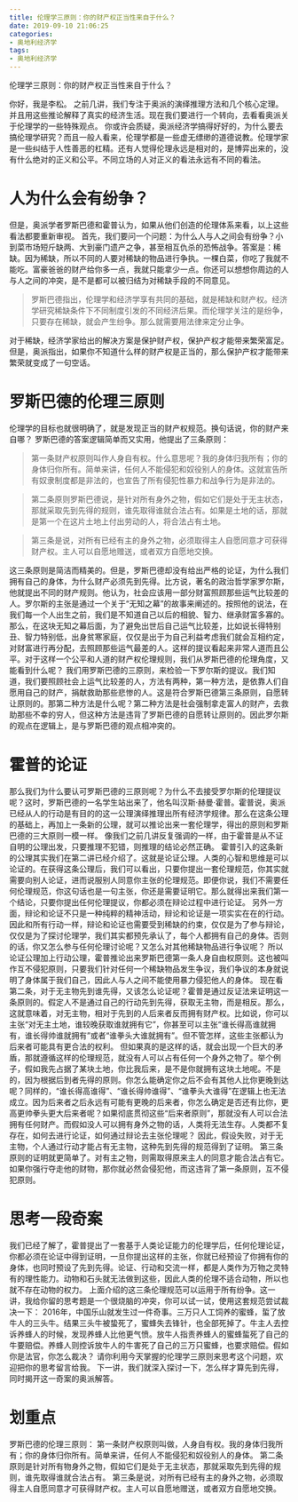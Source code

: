 ```yaml
---
title: 伦理学三原则：你的财产权正当性来自于什么？
date: 2019-09-10 21:06:25
categories:
- 奥地利经济学
tags:
- 奥地利经济学
---
```

伦理学三原则：你的财产权正当性来自于什么？
<!--more-->
你好，我是李松。
之前几讲，我们专注于奥派的演绎推理方法和几个核心定理。并且用这些推论解释了真实的经济生活。现在我们要进行一个转向，去看看奥派关于伦理学的一些特殊观点。
你或许会质疑，奥派经济学搞得好好的，为什么要去搞伦理学研究？而且一般人看来，伦理学都是一些虚无缥缈的道德说教。伦理学家是一些纠结于人性善恶的杠精。还有人觉得伦理永远是相对的，是博弈出来的，没有什么绝对的正义和公平。不同立场的人对正义的看法永远有不同的看法。
# 人为什么会有纷争？
但是，奥派学者罗斯巴德和霍普认为，如果从他们创造的伦理体系来看，以上这些看法都要重新审视。
首先，我们要问一个问题：为什么人与人之间会有纷争？小到菜市场短斤缺两、大到豪门遗产之争，甚至相互仇杀的恐怖战争。答案是：稀缺。因为稀缺，所以不同的人要对稀缺的物品进行争执。一棵白菜，你吃了我就不能吃。富豪爸爸的财产给你多一点，我就只能拿少一点。你还可以想想你周边的人与人之间的冲突，是不是都可以被归结为对稀缺手段的不同意见。
>罗斯巴德指出，伦理学和经济学享有共同的基础，就是稀缺和财产权。经济学研究稀缺条件下不同制度引发的不同经济后果。而伦理学关注的是纷争，只要存在稀缺，就会产生纷争。那么就需要用法律来定分止争。

对于稀缺，经济学家给出的解决方案是保护财产权，保护产权才能带来繁荣富足。但是，奥派指出，如果你不知道什么样的财产权是正当的，那么保护产权才能带来繁荣就变成了一句空话。
# 罗斯巴德的伦理三原则
伦理学的目标也就很明确了，就是发现正当的财产权规范。换句话说，你的财产来自哪？
罗斯巴德的答案逻辑简单而又实用，他提出了三条原则：
>第一条财产权原则叫作人身自有权。什么意思呢？我的身体归我所有；你的身体归你所有。简单来讲，任何人不能侵犯和奴役别人的身体。这就宣告所有奴隶制度都是非法的，也宣告了所有侵犯性暴力和战争行为是非法的。

>第二条原则罗斯巴德说，是针对所有身外之物，假如它们是处于无主状态，那就采取先到先得的规则，谁先取得谁就合法占有。如果是土地的话，那就是第一个在这片土地上付出劳动的人，将合法占有土地。

>第三条是说，对所有已经有主的身外之物，必须取得主人自愿同意才可获得财产权。主人可以自愿地赠送，或者双方自愿地交换。

这三条原则是简洁而精美的。但是，罗斯巴德却没有给出严格的论证，为什么我们拥有自己的身体，为什么财产必须先到先得。比方说，著名的政治哲学家罗尔斯，他就提出不同的财产规则。他认为，社会应该用一部分财富照顾那些运气比较差的人。罗尔斯的主张是通过一个关于“无知之幕”的故事来阐述的。按照他的说法，在我们每一个人出生之前，我们是不知道自己以后的相貌、智力、继承财富多寡的。那么，在这块无知之幕后面，为了避免出世后自己运气比较差，比如说长得特别丑、智力特别低，出身贫寒家庭，仅仅是出于为自己利益考虑我们就会互相约定，对财富进行再分配，去照顾那些运气最差的人。这样的提议看起来非常人道而且公平。对于这样一个公平和人道的财产权伦理规则，我们从罗斯巴德的伦理角度，又能看到什么呢？
我们用罗斯巴德的三原则，来检验一下罗尔斯的提议。我们知道，我们要照顾社会上运气比较差的人，方法有两种，第一种方法，是依靠人们自愿用自己的财产，捐献救助那些悲惨的人。这是符合罗斯巴德第三条原则，自愿转让原则的。那第二种方法是什么呢？第二种方法是社会强制拿走富人的财产，去救助那些不幸的穷人，但这种方法是违背了罗斯巴德的自愿转让原则的。因此罗尔斯的观点在逻辑上，是与罗斯巴德的观点相冲突的。
# 霍普的论证
那么我们为什么要认可罗斯巴德的三原则呢？为什么不去接受罗尔斯的伦理提议呢？这时，罗斯巴德的一名学生站出来了，他名叫汉斯·赫曼·霍普。霍普说，奥派已经从人的行动是有目的的这一公理演绎推理出所有经济学规律。那么在这条公理的基础上，再加上一条新的公理，就可以推论出来一套伦理学，得出的原则和罗斯巴德的三大原则一模一样。
像我们之前几讲反复强调的一样，由于霍普是从不证自明的公理出发，只要推理不犯错，则推理的结论必然正确。
霍普引入的这条新的公理其实我们在第二讲已经介绍了。这就是论证公理。人类的心智和思维是可以论证的。在获得这条公理后，我们可以看出，只要你提出一套伦理规范，你其实就需要向别人论证，进而说服别人同意你主张的伦理规范。即便你说，我们不需要任何伦理规范，你这句话也是一句主张，你还是需要证明它。那么就得出来我们第一个结论，只要你提出任何伦理提议，你都必须在辩论过程中进行论证。
另外一方面，辩论和论证不只是一种纯粹的精神活动，辩论和论证是一项实实在在的行动。因此和所有行动一样，辩论和论证也需要受到稀缺的约束，仅仅是为了参与辩论，仅仅是为了探讨伦理学，我们其实都预先承认了，每个人都拥有自己的身体。否则的话，你又怎么参与任何伦理讨论呢？又怎么对其他稀缺物品进行争议呢？
所以论证公理加上行动公理，霍普推论出来罗斯巴德第一条人身自由权原则。这也被叫作互不侵犯原则，只要我们针对任何一个稀缺物品发生争议，我们争议的本身就说明了身体属于我们自己，因此人与人之间不能使用暴力侵犯他人的身体。
现在看第二条，对于无主物先到谁先得，又该怎么论证呢？霍普是通过反证法来证明这一条原则的。假定人不是通过自己的行动先到先得，获取无主物，而是相反。那么，这就意味着，对无主物，相对于先到的人后来者反而拥有财产权。比如说，你可以主张“对无主土地，谁较晚获取谁就拥有它”，你甚至可以主张“谁长得高谁就拥有，谁长得帅谁就拥有”或者“谁拳头大谁就拥有”。但不管怎样，这些主张都认为后来者可能具有更合法的权利。
但如果真的是这样的话，就会出现一个巨大的矛盾，那就遵循这样的伦理规范，就没有人可以占有任何一个身外之物了。举个例子，假如我先占据了某块土地，你比我后来，是不是你就拥有这块土地呢。不是的，因为根据后到者先得的原则。你怎么能确定你之后不会有其他人比你更晚到达呢？同样的，“谁长得高谁得”、“谁长得帅谁得”、“谁拳头大谁得”在逻辑上也无法成立。因为后来者之后永远有可能有更晚的后来者，你怎么确定是否还有比你，更高更帅拳头更大后来者呢？如果彻底贯彻这些“后来者原则”，那就没有人可以合法拥有任何财产。而假如没人可以拥有身外之物的话，人类将无法生存。人类都不复存在，如何去进行论证，如何通过辩论去主张伦理呢？
因此，假设失败，对于无主物，个人通过行动才能占有无主物，这种先到先得的规范得到了证明。
第三条原则的证明就更简单了。对有主之物，则需取得原来主人的同意才能合法占有它。如果你强行夺走他的财物，那你就必然会侵犯他，而这违背了第一条原则，互不侵犯原则。
# 思考一段奇案
我们已经了解了，霍普提出了一套基于人类论证能力的伦理学后，任何伦理论证，你都必须在论证中得到证明，一旦你提出这样的主张，你就已经预设了你拥有你的身体，也同时预设了先到先得。论证、行动和交流一样，都是人类作为万物之灵特有的理性能力。动物和石头就无法做到这些，因此人类的伦理不适合动物，所以也就不存在动物的权力。
上面介绍的这三条伦理规范可以运用于所有纷争。这一讲，我给你留的思考题是一个很烧脑的冲突，你可以试一试，使用这套规范尝试裁决一下：
2016年，中国乐山就发生过一件奇事。三万只人工饲养的蜜蜂，蜇了放牛人的三头牛。结果三头牛被蛰死了，蜜蜂失去锋针，也全部死掉了。牛主人去控诉养蜂人的时候，发现养蜂人比他更气愤。放牛人指责养蜂人的蜜蜂蜇死了自己的牛要赔偿。养蜂人则控诉放牛人的牛害死了自己的三万只蜜蜂，也要求赔偿。假如你是法官，你怎么裁决？
请你利用今天掌握的伦理学三原则来思考这个问题，欢迎把你的思考留言给我。
下一讲，我们就深入探讨一下，怎么样才算先到先得，同时揭开这一奇案的奥派解答。
# 划重点
罗斯巴德的伦理三原则：
第一条财产权原则叫做，人身自有权。我的身体归我所有；你的身体归你所有。简单来讲，任何人不能侵犯和奴役别人的身体。
第二条原则是针对所有物身外之物，假如它们是处于无主状态，那就采取先到先得的规则，谁先取得谁就合法占有。
第三条是说，对所有已经有主的身外之物，必须取得主人自愿同意才可获得财产权。主人可以自愿地赠送，或者双方自愿地交换。


